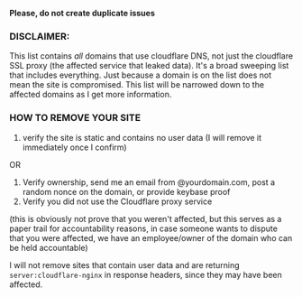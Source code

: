 **Please, do not create duplicate issues**

### DISCLAIMER:
This list contains *all* domains that use cloudflare DNS, not just the cloudflare SSL proxy (the affected service that leaked data).
It's a broad sweeping list that includes everything.  Just because a domain is on the list does not mean the site is compromised.
This list will be narrowed down to the affected domains as I get more information.


### HOW TO REMOVE YOUR SITE
1. verify the site is static and contains no user data (I will remove it immediately once I confirm)  

OR  

1. Verify ownership, send me an email from @yourdomain.com, post a random nonce on the domain, or provide keybase proof
2. Verify you did not use the Cloudflare proxy service  

(this is obviously not prove that you weren't affected, but this serves as a paper trail for accountability reasons, in case
someone wants to dispute that you were affected, we have an employee/owner of the domain who can be held accountable)

I will not remove sites that contain user data and are returning `server:cloudflare-nginx` in response headers, since they may have been affected.
